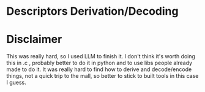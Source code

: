 # Descriptors Derivation/Decoding

# Disclaimer

This was really hard, so I used LLM to finish it.
I don't think it's worth doing this in .c , probably better to do it in python and to use libs people already made to do it.
It was really hard to find how to derive and decode/encode things, not a quick trip to the mall, so better to stick to built tools in this case I guess.